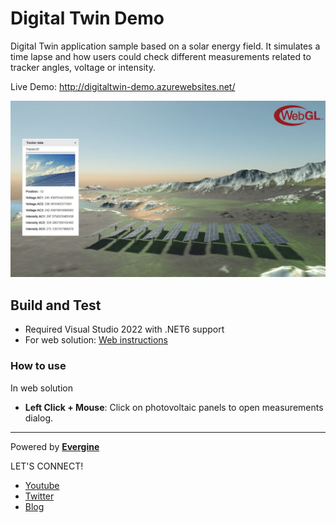 # Digital Twin Demo
Digital Twin application sample based on a solar energy field. It simulates a time lapse and how
users could check different measurements related to tracker angles, voltage or intensity.

Live Demo: http://digitaltwin-demo.azurewebsites.net/

![alt Digital Twin Demo](Images/Measurements.JPG)

## Build and Test
- Required Visual Studio 2022 with .NET6 support
- For web solution: [Web instructions](README.Web.md) 

### How to use
In web solution
 * **Left Click + Mouse**: Click on photovoltaic panels to open measurements dialog.

----
Powered by **[Evergine ](http://www.evergine.com)**

LET'S CONNECT!

- [Youtube](https://www.youtube.com/subscription_center?add_user=WaveEngineChannel)
- [Twitter](https://twitter.com/WaveEngineTeam)
- [Blog](http://geeks.ms/waveengineteam/)
